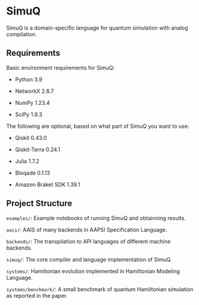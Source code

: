 # SimuQ

SimuQ is a domain-specific language for quantum simulation with analog compilation.

## Requirements

Basic environment requirements for SimuQ:

* Python 3.9

* NetworkX 2.8.7

* NumPy 1.23.4

* SciPy 1.9.3

The following are optional, based on what part of SimuQ you want to use:

* Qiskit 0.43.0

* Qiskit-Terra 0.24.1

* Julia 1.7.2

* Bloqade 0.1.13

* Amazon Braket SDK 1.39.1

## Project Structure

`examples/`: Example notebooks of running SimuQ and obtainning results.

`aais/`: AAIS of many backends in AAPSI Specification Language.

`backends/`: The transpilation to API languages of different machine backends.

`simuq/`: The core compiler and language implementation of SimuQ.

`systems/`: Hamiltonian evolution implemented in Hamiltonian Modeling Language.

`systems/benchmark/`: A small benchmark of quantum Hamiltonian simulation as reported in the paper.



